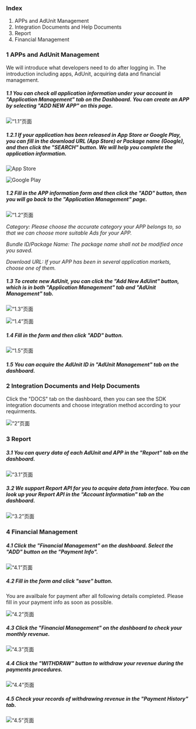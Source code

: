 ### Index
1. APPs and AdUnit Management
2. Integration Documents and Help Documents
3. Report
4. Financial Management

### 1 APPs and AdUnit Management
We will introduce what developers need to do after logging in. The introduction including apps, AdUnit, acquiring data and financial management.

##### 1.1 You can check all application information under your account in "Application Management" tab on the Dashboard. You can create an APP by selecting "ADD NEW APP" on this page.

![“1.1”页面](imgs/1.1.png)

##### 1.2.1 If your application has been released in App Store or Google Play, you can fill in the download URL (App Store) or Package name (Google), and then click the "SEARCH" button. We will help you complete the application information.

![App Store](imgs/1211en.png)

![Google Play](imgs/1212en.png)

##### 1.2 Fill in the APP information form and then click the "ADD" button, then you will go back to the "Application Management" page.

![“1.2”页面](imgs/1.2.png)

*Category: Please choose the accurate category your APP belongs to, so that we can choose more suitable Ads for your APP.*

*Bundle ID/Package Name: The package name shall not be modified once you saved.*

*Download URL: If your APP has been in several application markets, choose one of them.*

##### 1.3 To create new AdUnit, you can click the "Add New AdUint" button, which is in both "Application Management" tab and "AdUnit Management" tab.

![“1.3”页面](imgs/1.3.png)

![“1.4”页面](imgs/1.4.png)

##### 1.4 Fill in the form and then click "ADD" button. 

![“1.5”页面](imgs/1.5.png)

##### 1.5 You can acquire the AdUnit ID in "AdUnit Management" tab on the dashboard.

### 2 Integration Documents and Help Documents

Click the "DOCS" tab on the dashboard, then you can see the SDK integration documents and choose integration method according to your requirments. 

![“2”页面](imgs/2.png)

### 3 Report

##### 3.1 You can query data of each AdUnit and APP in the "Report" tab on the dashboard.

![“3.1”页面](imgs/3.1.png)

##### 3.2 We support Report API for you to acquire data from interface. You can look up your Report API in the "Account Information" tab on the dashboard.

![“3.2”页面](imgs/3.2.png)

### 4 Financial Management

##### 4.1 Click the "Financial Management" on the dashboard. Select the "ADD" button on the "Payment Info".

![“4.1”页面](imgs/4.1.png)

##### 4.2 Fill in the form and click "save" button.

You are availbale for payment after all following details completed. Please fill in your payment info as soon as possible.

![“4.2”页面](imgs/4.2.png)

##### 4.3 Click the "Financial Management" on the dashboard to check your monthly revenue.

![“4.3”页面](imgs/4.3.png)

##### 4.4 Click the "WITHDRAW" button to withdraw your revenue during the payments procedures.

![“4.4”页面](imgs/4.4.png)

##### 4.5 Check your records of withdrawing revenue in the "Payment History" tab.

![“4.5”页面](imgs/4.5.png)